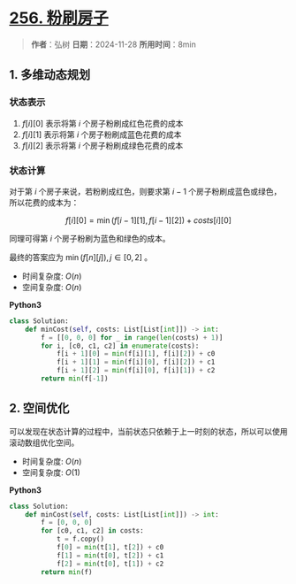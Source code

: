 # [256. 粉刷房子](https://leetcode.cn/problems/paint-house/description/)

> **作者**：弘树
> **日期**：2024-11-28
> **所用时间**：8min

## 1. 多维动态规划

### 状态表示

1. $f[i][0]$ 表示将第 $i$ 个房子粉刷成红色花费的成本
2. $f[i][1]$ 表示将第 $i$ 个房子粉刷成蓝色花费的成本
3. $f[i][2]$ 表示将第 $i$ 个房子粉刷成绿色花费的成本

### 状态计算

对于第 $i$ 个房子来说，若粉刷成红色，则要求第 $i - 1$ 个房子粉刷成蓝色或绿色，所以花费的成本为：

$$
    f[i][0] = \min(f[i - 1][1], f[i - 1][2]) + costs[i][0]
$$

同理可得第 $i$ 个房子粉刷为蓝色和绿色的成本。

最终的答案应为 $\min(f[n][j]), j \in [0, 2]$ 。

- 时间复杂度: $O(n)$
- 空间复杂度: $O(n)$

**Python3**

```python
class Solution:
    def minCost(self, costs: List[List[int]]) -> int:
        f = [[0, 0, 0] for _ in range(len(costs) + 1)]
        for i, [c0, c1, c2] in enumerate(costs):
            f[i + 1][0] = min(f[i][1], f[i][2]) + c0
            f[i + 1][1] = min(f[i][0], f[i][2]) + c1
            f[i + 1][2] = min(f[i][0], f[i][1]) + c2
        return min(f[-1])
```

## 2. 空间优化

可以发现在状态计算的过程中，当前状态只依赖于上一时刻的状态，所以可以使用滚动数组优化空间。

- 时间复杂度: $O(n)$
- 空间复杂度: $O(1)$
  
**Python3**

```python
class Solution:
    def minCost(self, costs: List[List[int]]) -> int:
        f = [0, 0, 0]
        for [c0, c1, c2] in costs:
            t = f.copy()
            f[0] = min(t[1], t[2]) + c0
            f[1] = min(t[0], t[2]) + c1
            f[2] = min(t[0], t[1]) + c2
        return min(f)
```